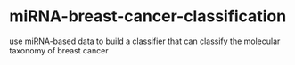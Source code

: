 # miRNA-breast-cancer-classification
use miRNA-based data to build a classifier that can classify the molecular taxonomy of breast cancer
